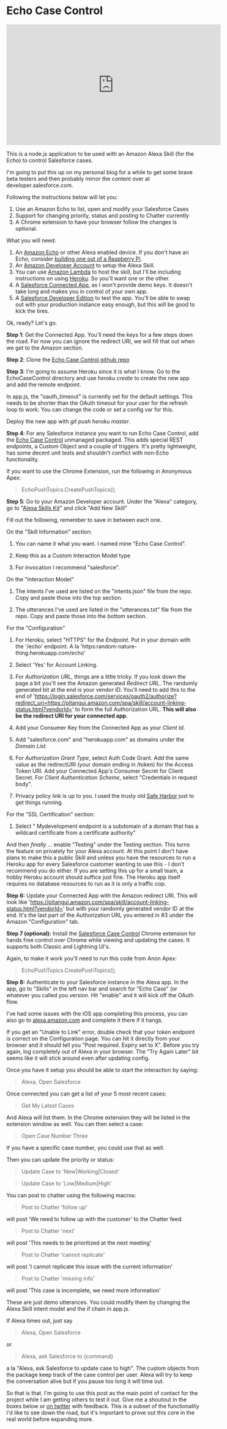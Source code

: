 Echo Case Control
=================

<iframe width="560" height="315" src="https://www.youtube.com/embed/BNGqgbQ2NmY" frameborder="0" allowfullscreen></iframe>

This is a node.js application to be used with an Amazon Alexa Skill (for the Echo) to control Salesforce cases.

I'm going to put this up on my personal blog for a while to get some brave beta testers and then probably mirror the content over at developer.salesforce.com.

Following the instructions below will let you:

1. Use an Amazon Echo to list, open and modify your Salesforce Cases
2. Support for changing priority, status and posting to Chatter currently
3. A Chrome extension to have your browser follow the changes is optional.

What you will need:

1. An [Amazon Echo](http://www.amazon.com/gp/product/B00X4WHP5E?tag=googhydr-20&hvadid=78570979279&hvpos=1t1&hvexid=&hvnetw=g&hvrand=4522819249534712709&hvpone=&hvptwo=&hvqmt=b&hvdev=c&ref=pd_sl_11vaentyzr_b) or other Alexa enabled device.  If you don't have an Echo, consider [building one out of a Raspberry Pi](https://github.com/amzn/alexa-avs-raspberry-pi/blob/master/README.md).
2. An [Amazon Developer Account](http://developer.amazon.com/) to setup the Alexa Skill.
3. You can use [Amazon Lambda](http://aws.amazon.com/lambda/) to host the skill, but I'll be including instructions on using [Heroku](https://dashboard.heroku.com/).  So you'll want one or the other.
4. A [Salesforce Connected App](https://developer.salesforce.com/page/Connected_Apps), as I won't provide demo keys.  It doesn't take long and makes you in control of your own app.
5. A [Salesforce Developer Edition](http://developer.salesforce.com/signup) to test the app.  You'll be able to swap out with your production instance easy enough, but this will be good to kick the tires.

Ok, ready?  Let's go.

**Step 1**: Get the Connected App.  You'll need the keys for a few steps down the road.  For now you can ignore the redirect URI, we will fill that out when we get to the Amazon section.

**Step 2**: Clone the [Echo Case Control github repo](https://github.com/joshbirk/EchoCaseControl)

**Step 3**: I'm going to assume Heroku since it is what I know.  Go to the EchoCaseControl directory and use *heroku create* to create the new app and add the remote endpoint.  

In app.js, the "oauth_timeout" is currently set for the default settings.  This needs to be shorter than the OAuth timeout for your user for the refresh loop to work.  You can change the code or set a config var for this.

Deploy the new app with *git push heroku master*.

**Step 4**: For any Salesforce instance you want to run Echo Case Control, add the [Echo Case Control](https://login.salesforce.com/packaging/installPackage.apexp?p0=04t37000000ANA4) unmanaged packaged.  This adds special REST endpoints, a Custom Object and a couple of triggers.  It's pretty lightweight, has some decent unit tests and shouldn't conflict with non-Echo functionality.

If you want to use the Chrome Extension, run the following in Anonymous Apex:

>EchoPushTopics.CreatePushTopics();

**Step 5**: Go to your Amazon Developer account.  Under the "Alexa" category, go to "[Alexa Skills Kit](https://developer.amazon.com/edw/home.html#/skills/list)" and click "Add New Skill"

Fill out the following, remember to save in between each one.

On the "Skill Information" section:

1. You can name it what you want.  I named mine "Echo Case Control".

2. Keep this as a Custom Interaction Model type

3. For invocation I recommend "salesforce".

On the "Interaction Model"

1. The intents I've used are listed on the "intents.json" file from the repo.  Copy and paste those into the top section.

2. The utterances I've used are listed in the "utterances.txt" file from the repo.  Copy and paste those into the bottom section.

For the "Configuration"

1. For Heroku, select "HTTPS" for the *Endpoint*.  Put in your domain with the '/echo' endpoint.  A la 'https:random-nature-thing.herokuapp.com/echo'

2. Select 'Yes' for Account Linking.

3. For  *Authorization URL*, things are a little tricky.  If you look down the page a bit you'll see the Amazon generated *Redirect URL*.  The randomly generated bit at the end is your vendor ID.  You'll need to add this to the end of 'https://login.salesforce.com/services/oauth2/authorize?redirect_uri=https://pitangui.amazon.com/spa/skill/account-linking-status.html?vendorId=' to form the full Authorization URL.  **This will also be the redirect URI for your connected app**.  

4. Add your Consumer Key from the Connected App as your *Client Id*.

5. Add "salesforce.com" and "herokuapp.com" as domains under the *Domain List*.

6. For *Authorization Grant Type*, select Auth Code Grant.  Add the same value as the redirectURI (your domain ending in /token) for the Access Token URI.  Add your Connected App's Consumer Secret for Client Secret.  For *Client Authentication Scheme*, select "Credentials in request body".

7. Privacy policy link is up to you.  I used the trusty old [Safe Harbor](http://investor.salesforce.com/about-us/investor/safe-harbor-statement/) just to get things running.

For the "SSL Certification" section:

1. Select " Mydevelopment endpoint is a subdomain of a domain that has a wildcard certificate from a certificate authority"

And then *finally* ... enable "Testing" under the Testing section.  This turns the feature on privately for your Alexa account.  At this point I don't have plans to make this a public Skill and unless you have the resources to run a Heroku app for every Salesforce customer wanting to use this - I don't recommend you do either.  If you are setting this up for a small team, a hobby Heroku account should suffice just fine.  The Heroku app itself requires no database resources to run as it is only a traffic cop. 

**Step 6:** Update your Connected App with the Amazon redirect URI. This will look like 'https://pitangui.amazon.com/spa/skill/account-linking-status.html?vendorId=' but with your randomly generated vendor ID at the end.  It's the last part of the Authorization URL you entered in #3 under the Amazon "Configuration" tab.

**Step 7 (optional):** Install the [Salesforce Case Control](https://chrome.google.com/webstore/detail/salesforce-echo-case-cont/jgehjigfmmdedecnalcjpkjbhlfcichb) Chrome extension for hands free control over Chrome while viewing and updating the cases.  It supports both Classic and Lightning UI's.

Again, to make it work you'll need to run this code from Anon Apex:

>EchoPushTopics.CreatePushTopics();


**Step 8:** Authenticate to your Salesforce instance in the Alexa app.  In the app, go to "Skills" in the left nav bar and search for "Echo Case" (or whatever you called you version.  Hit "enable" and it will kick off the OAuth flow.  

I've had some issues with the iOS app completing this process, you can also go to [alexa.amazon.com](https://alexa.amazon.com) and complete it there if it hangs.

If you get an "Unable to Link" error, double check that your token endpoint is correct on the Configuration page.  You can hit it directly from your browser and it should tell you "Post required.  Expiry set to X".  Before you try again, log completely out of Alexa in your browser.  The "Try Again Later" bit seems like it will stick around even after updating config.

Once you have it setup you should be able to start the interaction by saying:

>Alexa, Open Salesforce

Once connected you can get a list of your 5 most recent cases:

>Get My Latest Cases

And Alexa will list them.  In the Chrome extension they will be listed in the extension window as well.  You can then select a case:

>Open Case Number Three

If you have a specific case number, you could use that as well.

Then you can update the priority or status:

>Update Case to 'New|Working|Closed'

>Update Case to 'Low|Medium|High'

You can post to chatter using the following macros:

>Post to Chatter 'follow up'

will post 'We need to follow up with the customer' to the Chatter feed.

>Post to Chatter 'next'

will post 'This needs to be prioritized at the next meeting'

>Post to Chatter 'cannot replicate'

will post 'I cannot replicate this issue with the current information'

>Post to Chatter 'missing info'

will post 'This case is incomplete, we need more information'

These are just demo utterances.  You could modify them by changing the Alexa Skill intent model and the if chain in app.js.

If Alexa times out, just say 

>Alexa, Open Salesforce

or 

>Alexa, ask Salesforce to {command}

a la "Alexa, ask Salesforce to update case to high".  The custom objects from the package keep track of the case control per user.  Alexa will try to keep the conversation alive but if you pause too long it will time out.

So that is that.  I'm going to use this post as the main point of contact for the project while I am getting others to test it out.  Give me a shoutout in the boxes below or [on twitter](http://twitter.com/joshbirk) with feedback.  This is a subset of the functionality I'd like to see down the road, but it's important to prove out this core in the real world before expanding more.




